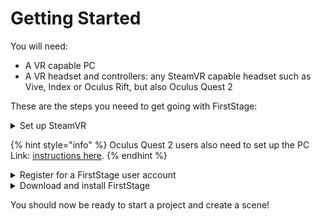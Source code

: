 # Getting Started

You will need:

* A VR capable PC
* A VR headset and controllers: any SteamVR capable headset such as Vive, Index or Oculus Rift, but also Oculus Quest 2

These are the steps you neeed to get going with FirstStage:

<details>

<summary>Set up SteamVR</summary>

If you have a Vive or an Index headset, SteamVR will be installed while setting up your headset.

If you are using an Oculus Rift or Quest 2 or do not otherwise have SteamVR installed, you can [get it here](https://store.steampowered.com/app/250820/SteamVR/). You will also need to setup the link between the headset and the PC. You can download the [Oculus software here.](https://www.meta.com/gb/quest/setup/)

</details>

{% hint style="info" %}
Oculus Quest 2 users also need to set up the PC Link: [instructions here](oculus-quest.md).
{% endhint %}

<details>

<summary>Register for a FirstStage user account</summary>



</details>

<details>

<summary>Download and install FirstStage</summary>



</details>

You should now be ready to start a project and create a scene!
